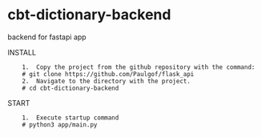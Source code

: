 
# cbt-dictionary-backend
backend for fastapi app 

INSTALL

        1.  Copy the project from the github repository with the command:
        # git clone https://github.com/Paulgof/flask_api
        2.  Navigate to the directory with the project.
        # cd cbt-dictionary-backend

START

        1.  Execute startup command
        # python3 app/main.py
